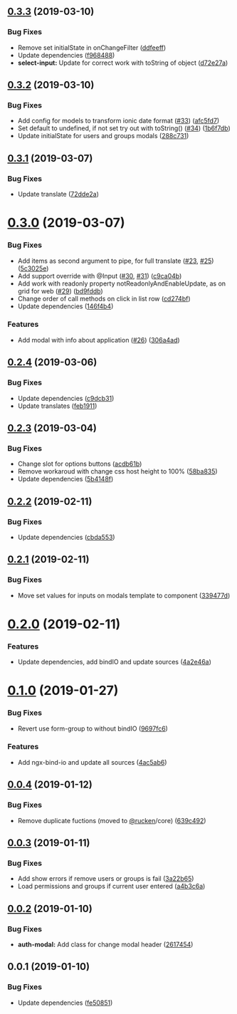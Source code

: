 ## [0.3.3](https://github.com/rucken/ionic/compare/0.3.2...0.3.3) (2019-03-10)


### Bug Fixes

* Remove set initialState in onChangeFilter ([ddfeeff](https://github.com/rucken/ionic/commit/ddfeeff))
* Update dependencies ([f968488](https://github.com/rucken/ionic/commit/f968488))
* **select-input:** Update for correct work with toString of object ([d72e27a](https://github.com/rucken/ionic/commit/d72e27a))



## [0.3.2](https://github.com/rucken/ionic/compare/0.3.1...0.3.2) (2019-03-10)


### Bug Fixes

* Add config for models to transform ionic date format ([#33](https://github.com/rucken/ionic/issues/33)) ([afc5fd7](https://github.com/rucken/ionic/commit/afc5fd7))
* Set default to undefined, if not set try out with toString() ([#34](https://github.com/rucken/ionic/issues/34)) ([1b6f7db](https://github.com/rucken/ionic/commit/1b6f7db))
* Update initialState for users and groups modals ([288c731](https://github.com/rucken/ionic/commit/288c731))



## [0.3.1](https://github.com/rucken/ionic/compare/0.3.0...0.3.1) (2019-03-07)


### Bug Fixes

* Update translate ([72dde2a](https://github.com/rucken/ionic/commit/72dde2a))



# [0.3.0](https://github.com/rucken/ionic/compare/0.2.4...0.3.0) (2019-03-07)


### Bug Fixes

* Add items as second argument to pipe, for full translate ([#23](https://github.com/rucken/ionic/issues/23), [#25](https://github.com/rucken/ionic/issues/25)) ([5c3025e](https://github.com/rucken/ionic/commit/5c3025e))
* Add support override with @Input ([#30](https://github.com/rucken/ionic/issues/30), [#31](https://github.com/rucken/ionic/issues/31)) ([c9ca04b](https://github.com/rucken/ionic/commit/c9ca04b))
* Add work with readonly property notReadonlyAndEnableUpdate, as on grid for web ([#29](https://github.com/rucken/ionic/issues/29)) ([bd9fddb](https://github.com/rucken/ionic/commit/bd9fddb))
* Change order of call methods on click in list row ([cd274bf](https://github.com/rucken/ionic/commit/cd274bf))
* Update dependencies ([146f4b4](https://github.com/rucken/ionic/commit/146f4b4))


### Features

* Add modal with info about application  ([#26](https://github.com/rucken/ionic/issues/26)) ([306a4ad](https://github.com/rucken/ionic/commit/306a4ad))



## [0.2.4](https://github.com/rucken/ionic/compare/0.2.3...0.2.4) (2019-03-06)


### Bug Fixes

* Update dependencies ([c9dcb31](https://github.com/rucken/ionic/commit/c9dcb31))
* Update translates ([feb1911](https://github.com/rucken/ionic/commit/feb1911))



## [0.2.3](https://github.com/rucken/ionic/compare/0.2.2...0.2.3) (2019-03-04)


### Bug Fixes

* Change slot for options buttons ([acdb61b](https://github.com/rucken/ionic/commit/acdb61b))
* Remove workaroud with change css host height to 100% ([58ba835](https://github.com/rucken/ionic/commit/58ba835))
* Update dependencies ([5b4148f](https://github.com/rucken/ionic/commit/5b4148f))



## [0.2.2](https://github.com/rucken/ionic/compare/0.2.1...0.2.2) (2019-02-11)


### Bug Fixes

* Update dependencies ([cbda553](https://github.com/rucken/ionic/commit/cbda553))



## [0.2.1](https://github.com/rucken/ionic/compare/0.2.0...0.2.1) (2019-02-11)


### Bug Fixes

* Move set values for inputs on modals template to component ([339477d](https://github.com/rucken/ionic/commit/339477d))



# [0.2.0](https://github.com/rucken/ionic/compare/0.1.0...0.2.0) (2019-02-11)


### Features

* Update dependencies, add bindIO and update sources ([4a2e46a](https://github.com/rucken/ionic/commit/4a2e46a))



# [0.1.0](https://github.com/rucken/ionic/compare/0.0.4...0.1.0) (2019-01-27)


### Bug Fixes

* Revert use form-group to without bindIO ([9697fc6](https://github.com/rucken/ionic/commit/9697fc6))


### Features

* Add ngx-bind-io and update all sources ([4ac5ab6](https://github.com/rucken/ionic/commit/4ac5ab6))



## [0.0.4](https://github.com/rucken/ionic/compare/0.0.3...0.0.4) (2019-01-12)


### Bug Fixes

* Remove duplicate fuctions (moved to [@rucken](https://github.com/rucken)/core) ([639c492](https://github.com/rucken/ionic/commit/639c492))



## [0.0.3](https://github.com/rucken/ionic/compare/0.0.2...0.0.3) (2019-01-11)


### Bug Fixes

* Add show errors if remove users or groups is fail ([3a22b65](https://github.com/rucken/ionic/commit/3a22b65))
* Load permissions and groups if current user entered ([a4b3c6a](https://github.com/rucken/ionic/commit/a4b3c6a))



## [0.0.2](https://github.com/rucken/ionic/compare/0.0.1...0.0.2) (2019-01-10)


### Bug Fixes

* **auth-modal:** Add class for change modal header ([2617454](https://github.com/rucken/ionic/commit/2617454))



## 0.0.1 (2019-01-10)


### Bug Fixes

* Update dependencies ([fe50851](https://github.com/rucken/ionic/commit/fe50851))



